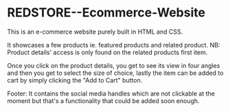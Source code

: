 # REDSTORE--Ecommerce-Website
This is an e-commerce website purely built in HTML and CSS. 

It showcases a few products ie. featured products and related product. 
NB: Product details' access is only found on the related products first item. 

Once you click on the product details, you get to see its view in four angles and then you get to select the size of choice, lastly 
the item can be added to cart by simply clicking the "Add to Cart" button. 

Footer:
It contains the social media handles which are not clickable at the moment but that's a functionality that could be added soon enough.
